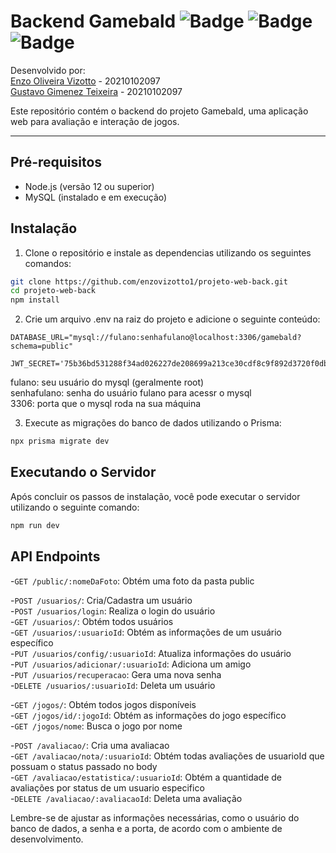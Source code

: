 # Backend Gamebald ![Badge](https://img.shields.io/badge/Node.js-43853D?style=for-the-badge&logo=node.js&logoColor=white) ![Badge](	https://img.shields.io/badge/JavaScript-F7DF1E?style=for-the-badge&logo=javascript&logoColor=black) ![Badge](https://img.shields.io/badge/MySQL-00000F?style=for-the-badge&logo=mysql&logoColor=white)

Desenvolvido por:  
[Enzo Oliveira Vizotto](https://github.com/enzovizotto1/) - 20210102097  
[Gustavo Gimenez Teixeira](https://github.com/ggimenezt) - 20210102097   

Este repositório contém o backend do projeto Gamebald, uma aplicação web para avaliação e interação de jogos.

---

## Pré-requisitos

- Node.js (versão 12 ou superior) 
- MySQL (instalado e em execução)

## Instalação

1. Clone o repositório e instale as dependencias utilizando os seguintes comandos:

```bash
git clone https://github.com/enzovizotto1/projeto-web-back.git
cd projeto-web-back
npm install
```

2. Crie um arquivo .env na raiz do projeto e adicione o seguinte conteúdo:
```plaintext
DATABASE_URL="mysql://fulano:senhafulano@localhost:3306/gamebald?schema=public"

JWT_SECRET='75b36bd531288f34ad026227de208699a213ce30cdf8c9f892d3720f0db8e9ebaa50f04f319b88242b5d5cba8157da5d8d8653b465d94a82f79b023c92aea4bc'
```
fulano: seu usuário do mysql (geralmente root)   
senhafulano: senha do usuário fulano para acessr o mysql  
3306: porta que o mysql roda na sua máquina 

3. Execute as migrações do banco de dados utilizando o Prisma:
```bash
npx prisma migrate dev
```

## Executando o Servidor
Após concluir os passos de instalação, você pode executar o servidor utilizando o seguinte comando:
```bash
npm run dev
```

## API Endpoints
-`GET /public/:nomeDaFoto`: Obtém uma foto da pasta public  

-`POST /usuarios/`: Cria/Cadastra um usuário  
-`POST /usuarios/login`: Realiza o login do usuário  
-`GET /usuarios/`: Obtém todos usuários  
-`GET /usuarios/:usuarioId`: Obtém as informações de um usuário específico  
-`PUT /usuarios/config/:usuarioId`: Atualiza informações do usuário  
-`PUT /usuarios/adicionar/:usuarioId`: Adiciona um amigo  
-`PUT /usuarios/recuperacao`: Gera uma nova senha  
-`DELETE /usuarios/:usuarioId`: Deleta um usuário  

-`GET /jogos/`: Obtém todos jogos disponíveis  
-`GET /jogos/id/:jogoId`: Obtém as informações do jogo específico  
-`GET /jogos/nome`: Busca o jogo por nome  

-`POST /avaliacao/`: Cria uma avaliacao  
-`GET /avaliacao/nota/:usuarioId`: Obtém todas avaliações de usuarioId que possuam o status passado no body  
-`GET /avaliacao/estatistica/:usuarioId`: Obtém a quantidade de avaliações por status de um usuario especifico  
-`DELETE /avaliacao/:avaliacaoId`: Deleta uma avaliação  



Lembre-se de ajustar as informações necessárias, como o usuário do banco de dados, a senha e a porta, de acordo com o ambiente de desenvolvimento.
